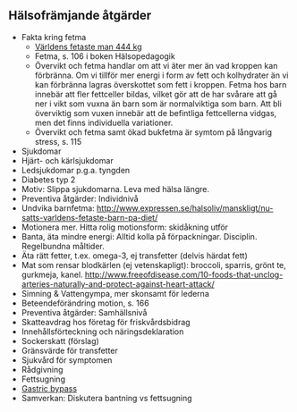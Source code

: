 ## Hälsofrämjande åtgärder
* Fakta kring fetma
  * [Världens fetaste man 444 kg](http://nyheter24.se/nyheter/udda/823120-varldens-fetaste-man-dog-pa-juldagen-vagde-over-400-kilo)
  * Fetma, s. 106 i boken Hälsopedagogik
  * Övervikt och fetma handlar om att vi äter mer än vad kroppen kan förbränna. Om vi tillför mer energi i form av fett och kolhydrater än vi kan förbränna lagras överskottet som fett i kroppen. Fetma hos barn innebär att fler fettceller bildas, vilket gör att de har svårare att gå ner i vikt som vuxna än barn som är normalviktiga som barn. Att bli överviktig som vuxen innebär att de befintliga fettcellerna vidgas, men det finns individuella variationer. 
  * Övervikt och fetma samt ökad bukfetma är symtom på långvarig stress, s. 115
* Sjukdomar
 * Hjärt- och kärlsjukdomar
 * Ledsjukdomar p.g.a. tyngden
 * Diabetes typ 2
* Motiv: Slippa sjukdomarna. Leva med hälsa längre.
* Preventiva åtgärder: Individnivå
 * Undvika barnfetma: http://www.expressen.se/halsoliv/manskligt/nu-satts-varldens-fetaste-barn-pa-diet/
 * Motionera mer. Hitta rolig motionsform: skidåkning utför
 * Banta, äta mindre energi: Alltid kolla på förpackningar. Disciplin. Regelbundna måltider.
 * Äta rätt fetter, t.ex. omega-3, ej transfetter (delvis härdat fett)
 * Mat som rensar blodkärlen (ej vetenskapligt): broccoli, sparris, grönt te, gurkmeja, kanel. http://www.freeofdisease.com/10-foods-that-unclog-arteries-naturally-and-protect-against-heart-attack/
 * Simning & Vattengympa, mer skonsamt för lederna
 * Beteendeförändring motion, s. 166
* Preventiva åtgärder: Samhällsnivå
 * Skatteavdrag hos företag för friskvårdsbidrag
 * Innehållsförteckning och näringsdeklaration
 * Sockerskatt (förslag)
 * Gränsvärde för transfetter
 * Sjukvård för symptomen
  * Rådgivning 
  * Fettsugning
  * [Gastric bypass](http://www.1177.se/Vastra-Gotaland/Fakta-och-rad/Mer-om/Fetma-kan-behandlas-med-magsacksoperation/)
 * Samverkan: Diskutera bantning vs fettsugning
